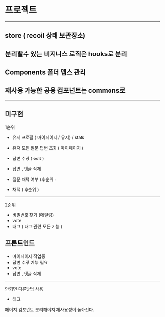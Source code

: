 # 프로젝트

---

## store ( recoil 상태 보관장소)

## 분리할수 있는 비지니스 로직은 hooks로 분리

## Components 폴더 뎁스 관리

## 재사용 가능한 공용 컴포넌트는 commons로

---

## 미구현

1순위

- 유저 프로필 ( 마이페이지 / 유저) / stats
- 유저 모든 질문 답변 조회 ( 마이페이지 )
- 답변 수정 ( edit )
- 답변 , 댓글 삭제

- 질문 채택 여부 (후순위 )
- 채택 ( 후순위 )

---

2순위

- 비밀번호 찾기 (메일링)
- vote
- 태그 ( 태그 관련 모든 기능 )

## 프론트엔드

- 마이페이지 작업중
- 답변 수정 기능 필요
- vote
- 답변 , 댓글 삭제

---

안되면 다른방법 사용

- 태그

페이지 컴포넌트 분리해야지 재사용성이 높아진다.
